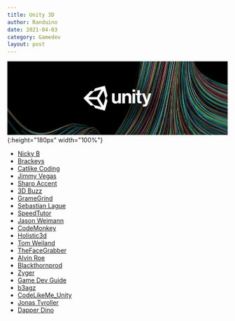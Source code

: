 ```yaml
---
title: Unity 3D
author: Randuino
date: 2021-04-03
category: Gamedev
layout: post
---
```


![Unity banner](/assets/img/unity_banner.png){:height="180px" width="100%"}

- <a href="https://www.youtube.com/channel/UC9uqO0ei_zOHotEWfEj72mw" target="_blank">Nicky B</a>
- <a href="https://www.youtube.com/user/Brackeys" target="_blank">Brackeys</a>
- <a href="https://www.youtube.com/user/CatlikeCoding" target="_blank">Catlike Coding</a>
- <a href="https://www.youtube.com/channel/UCRMXHQ2rJ9_0CHS7mhL7erg" target="_blank">Jimmy Vegas</a>
- <a href="https://www.youtube.com/channel/UCq9_1E5HE4c_xmhzD3r7VMw" target="_blank">Sharp Accent</a>
- <a href="https://www.youtube.com/user/3DBuzz" target="_blank">3D Buzz</a>
- <a href="https://www.youtube.com/user/AwfulMedia" target="_blank">GrameGrind</a>
- <a href="https://www.youtube.com/user/Cercopithecan" target="_blank">Sebastian Lague</a>
- <a href="https://www.youtube.com/user/SpeedTutor" target="_blank">SpeedTutor</a>
- <a href="https://www.youtube.com/channel/UCX_b3NNQN5bzExm-22-NVVg" target="_blank">Jason Weimann</a>
- <a href="https://www.youtube.com/channel/UCFK6NCbuCIVzA6Yj1G_ZqCg" target="_blank">CodeMonkey</a>
- <a href="https://www.youtube.com/channel/UCp_SOgsRYdLfIEWLjM62ZJg" target="_blank">Holistic3d</a>
- <a href="https://www.youtube.com/channel/UCa-mDKzV5MW_BXjSDRqqHUw" target="_blank">Tom Weiland</a>
- <a href="https://www.youtube.com/user/superroblox" target="_blank">TheFaceGrabber</a>
- <a href="https://www.youtube.com/channel/UCBEzA1UQD310iEdiQGgWqwg" target="_blank">Alvin Roe</a>
- <a href="https://www.youtube.com/channel/UC9Z1XWw1kmnvOOFsj6Bzy2g" target="_blank">Blackthornprod</a>
- <a href="https://www.youtube.com/c/ZygerGFX" target="_blank">Zyger</a>
- <a href="https://www.youtube.com/c/GameDevGuide" target="_blank">Game Dev Guide</a>
- <a href="https://www.youtube.com/c/b3agz" target="_blank">b3agz</a>
- <a href="https://www.youtube.com/channel/UCU9YE0hMnTt6TozuyVKicHA" target="_blank">CodeLikeMe_Unity</a>
- <a href="https://www.youtube.com/c/JonasTyroller" target="_blank">Jonas Tyroller</a>
- <a href="https://www.youtube.com/c/DapperDinoCodingTutorials" target="_blank">Dapper Dino</a>
